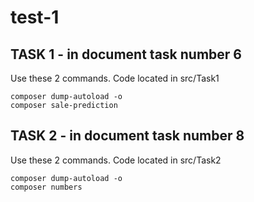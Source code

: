 # test-1


## TASK 1 - in document task number 6

Use these 2 commands. Code located in src/Task1 

```
composer dump-autoload -o
composer sale-prediction
```

## TASK 2 - in document task number 8

Use these 2 commands. Code located in src/Task2


```
composer dump-autoload -o
composer numbers
```